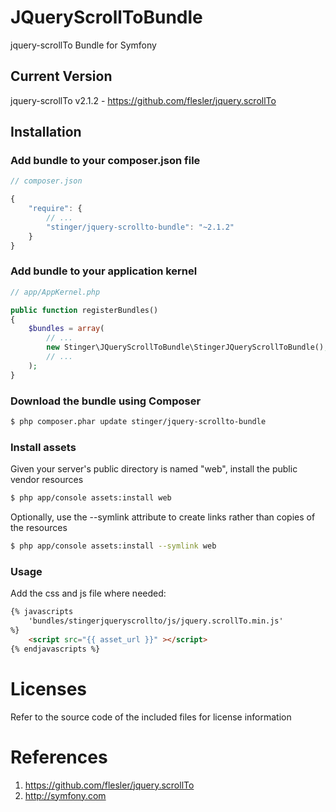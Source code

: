 # JQueryScrollToBundle
jquery-scrollTo Bundle for Symfony

## Current Version

jquery-scrollTo v2.1.2 - https://github.com/flesler/jquery.scrollTo

## Installation

### Add bundle to your composer.json file

``` js
// composer.json

{
    "require": {
		// ...
        "stinger/jquery-scrollto-bundle": "~2.1.2"
    }
}
```

### Add bundle to your application kernel

``` php
// app/AppKernel.php

public function registerBundles()
{
    $bundles = array(
        // ...
        new Stinger\JQueryScrollToBundle\StingerJQueryScrollToBundle(),
        // ...
    );
}
```

### Download the bundle using Composer

``` bash
$ php composer.phar update stinger/jquery-scrollto-bundle
```

### Install assets

Given your server's public directory is named "web", install the public vendor resources

``` bash
$ php app/console assets:install web
```

Optionally, use the --symlink attribute to create links rather than copies of the resources 

``` bash
$ php app/console assets:install --symlink web
```

### Usage

Add the css and js file where needed:

``` html
{% javascripts
	'bundles/stingerjqueryscrollto/js/jquery.scrollTo.min.js'
%}
	<script src="{{ asset_url }}" ></script>
{% endjavascripts %}
```


# Licenses

Refer to the source code of the included files for license information

# References

1. https://github.com/flesler/jquery.scrollTo
2. http://symfony.com

